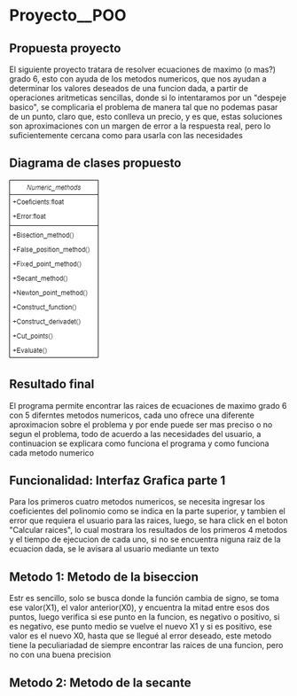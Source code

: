 # Proyecto__POO

## Propuesta proyecto
El siguiente proyecto tratara de resolver ecuaciones de maximo (o mas?) grado 6, esto con ayuda de los metodos numericos, que nos ayudan a determinar los valores deseados de una funcion dada, a partir de operaciones aritmeticas sencillas, donde si lo intentaramos por un "despeje basico", se complicaria el problema de manera tal que no podemas pasar de un punto, claro que, esto conlleva un precio, y es que, estas soluciones son aproximaciones con un margen de error a la respuesta real, pero lo suficientemente cercana como para usarla con las necesidades

## Diagrama de clases propuesto
![image](https://github.com/JOUNAL/Proyecto__POO/blob/main/Miscelaneo/Diagrama_proyecto.png)


## Resultado final
El programa permite encontrar las raices de ecuaciones de maximo grado 6 con 5 diferntes metodos numericos, cada uno ofrece una diferente aproximacion sobre el problema y por ende puede ser mas preciso o no segun el problema, todo de acuerdo a las necesidades del usuario, a continuacion se explicara como funciona el programa y como funciona cada metodo numerico

## Funcionalidad: Interfaz Grafica parte 1
Para los primeros cuatro metodos numericos, se necesita ingresar los coeficientes del polinomio como se indica en la parte superior, y tambien el error que requiera el usuario para las raices, luego, se hara click en el boton "Calcular raices", lo cual mostrara los resultados de los primeros 4 metodos y el tiempo de ejecucion de cada uno, si no se encuentra niguna raiz de la ecuacion dada, se le avisara al usuario mediante un texto


## Metodo 1: Metodo de la biseccion
Estr es sencillo, solo se busca donde la función cambia de signo, se toma ese valor(X1), el valor anterior(X0), y encuentra la mitad entre esos dos puntos, luego verifica si ese punto en la funcion, es negativo o positivo, si es negativo, ese punto medio se vuelve el nuevo X1 y si es positivo, ese valor es el nuevo X0, hasta que se llegué al error deseado, este metodo tiene la peculiariadad de siempre encontrar las raices de una funcion, pero no con una buena precision

## Metodo 2: Metodo de la secante 
